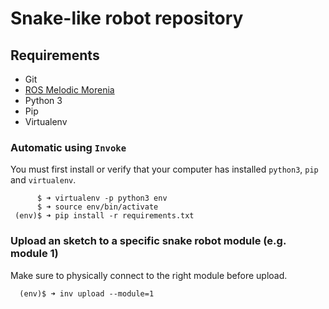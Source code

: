 # Snake-like robot repository

## Requirements
* Git
* [ROS Melodic Morenia](http://wiki.ros.org/melodic/)
* Python 3
* Pip
* Virtualenv

### Automatic using `Invoke`
You must first install or verify that your computer has installed `python3`, `pip` and `virtualenv`.

```
      $ ➜ virtualenv -p python3 env
      $ ➜ source env/bin/activate
 (env)$ ➜ pip install -r requirements.txt
```

### Upload an sketch to a specific snake robot module (e.g. module 1)
Make sure to physically connect to the right module before upload.
```
  (env)$ ➜ inv upload --module=1
```
